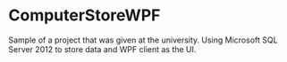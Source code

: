 # ComputerStoreWPF
Sample of a project that was given at the university. Using Microsoft SQL Server 2012 to store data and WPF client as the UI.
